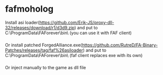 # fafmoholog
Install asi loader(https://github.com/Erik-JS/proxy-dll-32/releases/download/r1/d3d9.zip) and put to C:\ProgramData\FAForever\bin\ (you can use it with FAF client)
###
Or install patched ForgedAlliance.exe(https://github.com/RutreD/FA-Binary-Patches/releases/tag/faf%26asiloader) and put to C:\ProgramData\FAForever\bin\ (faf client replaces exe with its own)
###
Or inject manually to the game as dll file
